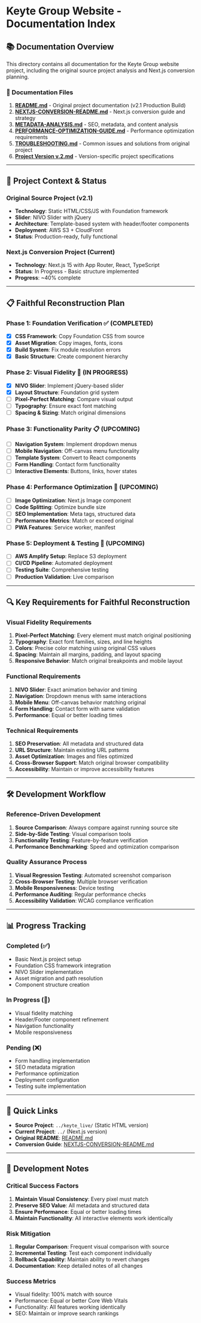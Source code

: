 # Keyte Group Website - Documentation Index

## 📚 Documentation Overview

This directory contains all documentation for the Keyte Group website project, including the original source project analysis and Next.js conversion planning.

### 📄 Documentation Files

1. **[README.md](./README.md)** - Original project documentation (v2.1 Production Build)
2. **[NEXTJS-CONVERSION-README.md](./NEXTJS-CONVERSION-README.md)** - Next.js conversion guide and strategy
3. **[METADATA-ANALYSIS.md](./METADATA-ANALYSIS.md)** - SEO, metadata, and content analysis
4. **[PERFORMANCE-OPTIMIZATION-GUIDE.md](./PERFORMANCE-OPTIMIZATION-GUIDE.md)** - Performance optimization requirements
5. **[TROUBLESHOOTING.md](./TROUBLESHOOTING.md)** - Common issues and solutions from original project
6. **[Project Version v.2.md](./Project%20Version%20v.2.md)** - Version-specific project specifications

---

## 🎯 Project Context & Status

### **Original Source Project (v2.1)**
- **Technology**: Static HTML/CSS/JS with Foundation framework
- **Slider**: NIVO Slider with jQuery
- **Architecture**: Template-based system with header/footer components
- **Deployment**: AWS S3 + CloudFront
- **Status**: Production-ready, fully functional

### **Next.js Conversion Project (Current)**
- **Technology**: Next.js 15 with App Router, React, TypeScript
- **Status**: In Progress - Basic structure implemented
- **Progress**: ~40% complete

---

## 📋 Faithful Reconstruction Plan

### Phase 1: Foundation Verification ✅ (COMPLETED)
- [x] **CSS Framework**: Copy Foundation CSS from source
- [x] **Asset Migration**: Copy images, fonts, icons
- [x] **Build System**: Fix module resolution errors
- [x] **Basic Structure**: Create component hierarchy

### Phase 2: Visual Fidelity 🔄 (IN PROGRESS)
- [x] **NIVO Slider**: Implement jQuery-based slider
- [x] **Layout Structure**: Foundation grid system
- [ ] **Pixel-Perfect Matching**: Compare visual output
- [ ] **Typography**: Ensure exact font matching
- [ ] **Spacing & Sizing**: Match original dimensions

### Phase 3: Functionality Parity 📋 (UPCOMING)
- [ ] **Navigation System**: Implement dropdown menus
- [ ] **Mobile Navigation**: Off-canvas menu functionality
- [ ] **Template System**: Convert to React components
- [ ] **Form Handling**: Contact form functionality
- [ ] **Interactive Elements**: Buttons, links, hover states

### Phase 4: Performance Optimization 🚀 (UPCOMING)
- [ ] **Image Optimization**: Next.js Image component
- [ ] **Code Splitting**: Optimize bundle size
- [ ] **SEO Implementation**: Meta tags, structured data
- [ ] **Performance Metrics**: Match or exceed original
- [ ] **PWA Features**: Service worker, manifest

### Phase 5: Deployment & Testing 🔧 (UPCOMING)
- [ ] **AWS Amplify Setup**: Replace S3 deployment
- [ ] **CI/CD Pipeline**: Automated deployment
- [ ] **Testing Suite**: Comprehensive testing
- [ ] **Production Validation**: Live comparison

---

## 🔍 Key Requirements for Faithful Reconstruction

### **Visual Fidelity Requirements**
1. **Pixel-Perfect Matching**: Every element must match original positioning
2. **Typography**: Exact font families, sizes, and line heights
3. **Colors**: Precise color matching using original CSS values
4. **Spacing**: Maintain all margins, padding, and layout spacing
5. **Responsive Behavior**: Match original breakpoints and mobile layout

### **Functional Requirements**
1. **NIVO Slider**: Exact animation behavior and timing
2. **Navigation**: Dropdown menus with same interactions
3. **Mobile Menu**: Off-canvas behavior matching original
4. **Form Handling**: Contact form with same validation
5. **Performance**: Equal or better loading times

### **Technical Requirements**
1. **SEO Preservation**: All metadata and structured data
2. **URL Structure**: Maintain existing URL patterns
3. **Asset Optimization**: Images and files optimized
4. **Cross-Browser Support**: Match original browser compatibility
5. **Accessibility**: Maintain or improve accessibility features

---

## 🛠️ Development Workflow

### **Reference-Driven Development**
1. **Source Comparison**: Always compare against running source site
2. **Side-by-Side Testing**: Visual comparison tools
3. **Functionality Testing**: Feature-by-feature verification
4. **Performance Benchmarking**: Speed and optimization comparison

### **Quality Assurance Process**
1. **Visual Regression Testing**: Automated screenshot comparison
2. **Cross-Browser Testing**: Multiple browser verification
3. **Mobile Responsiveness**: Device testing
4. **Performance Auditing**: Regular performance checks
5. **Accessibility Validation**: WCAG compliance verification

---

## 📊 Progress Tracking

### **Completed (✅)**
- Basic Next.js project setup
- Foundation CSS framework integration
- NIVO Slider implementation
- Asset migration and path resolution
- Component structure creation

### **In Progress (🔄)**
- Visual fidelity matching
- Header/Footer component refinement
- Navigation functionality
- Mobile responsiveness

### **Pending (❌)**
- Form handling implementation
- SEO metadata migration
- Performance optimization
- Deployment configuration
- Testing suite implementation

---

## 🔗 Quick Links

- **Source Project**: `../keyte_live/` (Static HTML version)
- **Current Project**: `../` (Next.js version)
- **Original README**: [README.md](./README.md)
- **Conversion Guide**: [NEXTJS-CONVERSION-README.md](./NEXTJS-CONVERSION-README.md)

---

## 📝 Development Notes

### **Critical Success Factors**
1. **Maintain Visual Consistency**: Every pixel must match
2. **Preserve SEO Value**: All metadata and structured data
3. **Ensure Performance**: Equal or better loading times
4. **Maintain Functionality**: All interactive elements work identically

### **Risk Mitigation**
1. **Regular Comparison**: Frequent visual comparison with source
2. **Incremental Testing**: Test each component individually
3. **Rollback Capability**: Maintain ability to revert changes
4. **Documentation**: Keep detailed notes of all changes

### **Success Metrics**
- Visual fidelity: 100% match with source
- Performance: Equal or better Core Web Vitals
- Functionality: All features working identically
- SEO: Maintain or improve search rankings